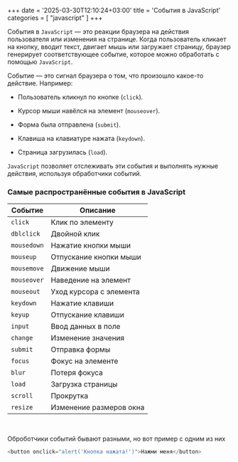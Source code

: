 +++
date = '2025-03-30T12:10:24+03:00'
title = 'События в JavaScript'
categories = [ "javascript" ]
+++

События в `JavaScript` — это реакции браузера на действия пользователя или изменения на странице. Когда пользователь кликает на кнопку, вводит текст, двигает мышь или загружает страницу, браузер генерирует соответствующее событие, которое можно обработать с помощью `JavaScript`.

Событие — это сигнал браузера о том, что произошло какое-то действие. Например:

- Пользователь кликнул по кнопке (`click`).

- Курсор мыши навёлся на элемент (`mouseover`).

- Форма была отправлена (`submit`).

- Клавиша на клавиатуре нажата (`keydown`).

- Страница загрузилась (`load`).

`JavaScript` позволяет отслеживать эти события и выполнять нужные действия, используя обработчики событий.

### Самые распространённые события в JavaScript

| Событие      | Описание                |
|--------------|-------------------------|
| `click`      | Клик по элементу        |
| `dblclick`   | Двойной клик            |
| `mousedown`  | Нажатие кнопки мыши     |
| `mouseup`    | Отпускание кнопки мыши  |
| `mousemove`  | Движение мыши           |
| `mouseover`  | Наведение на элемент    |
| `mouseout`   | Уход курсора с элемента |
| `keydown`    | Нажатие клавиши         |
| `keyup`      | Отпускание клавиши      |
| `input`      | Ввод данных в поле      |
| `change`     | Изменение значения      |
| `submit`     | Отправка формы          |
| `focus`      | Фокус на элементе       |
| `blur`       | Потеря фокуса           |
| `load`       | Загрузка страницы       |
| `scroll`     | Прокрутка               |
| `resize`     | Изменение размеров окна |

<br />

Оброботчики событий бывают разными, но вот пример  с одним из них

```js
<button onclick="alert('Кнопка нажата!')">Нажми меня</button>
```